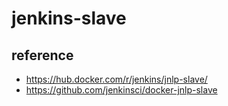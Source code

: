 # jenkins-slave

## reference
 * https://hub.docker.com/r/jenkins/jnlp-slave/
 * https://github.com/jenkinsci/docker-jnlp-slave
